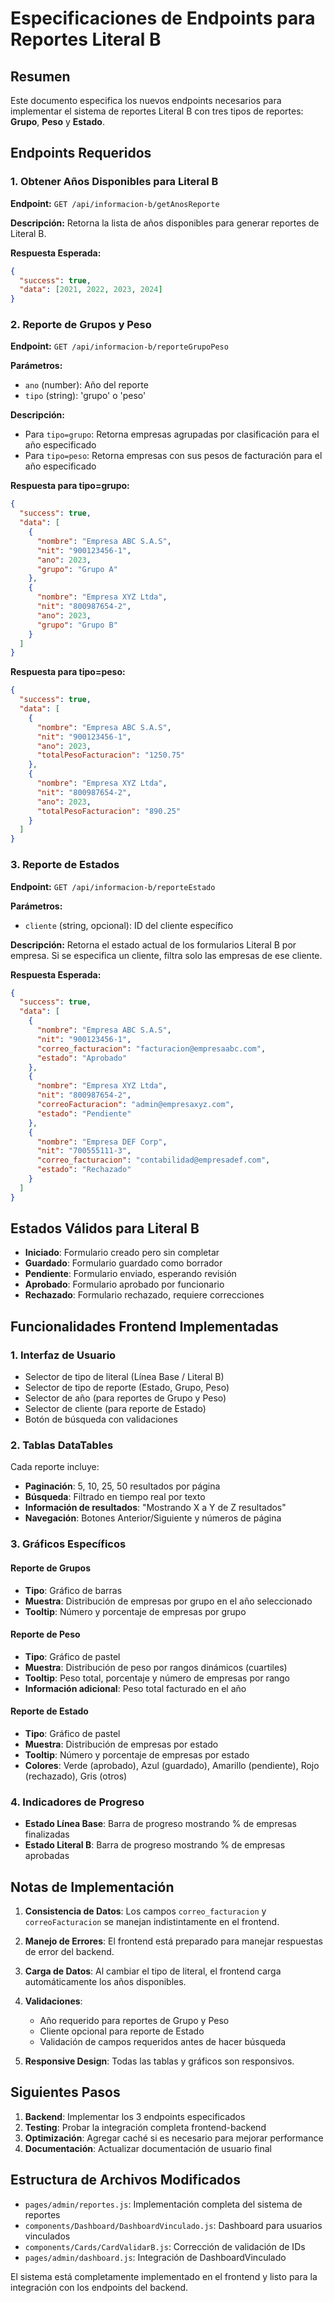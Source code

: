 # Especificaciones de Endpoints para Reportes Literal B

## Resumen
Este documento especifica los nuevos endpoints necesarios para implementar el sistema de reportes Literal B con tres tipos de reportes: **Grupo**, **Peso** y **Estado**.

## Endpoints Requeridos

### 1. Obtener Años Disponibles para Literal B
**Endpoint:** `GET /api/informacion-b/getAnosReporte`

**Descripción:** Retorna la lista de años disponibles para generar reportes de Literal B.

**Respuesta Esperada:**
```json
{
  "success": true,
  "data": [2021, 2022, 2023, 2024]
}
```

### 2. Reporte de Grupos y Peso
**Endpoint:** `GET /api/informacion-b/reporteGrupoPeso`

**Parámetros:**
- `ano` (number): Año del reporte
- `tipo` (string): 'grupo' o 'peso'

**Descripción:** 
- Para `tipo=grupo`: Retorna empresas agrupadas por clasificación para el año especificado
- Para `tipo=peso`: Retorna empresas con sus pesos de facturación para el año especificado

**Respuesta para tipo=grupo:**
```json
{
  "success": true,
  "data": [
    {
      "nombre": "Empresa ABC S.A.S",
      "nit": "900123456-1",
      "ano": 2023,
      "grupo": "Grupo A"
    },
    {
      "nombre": "Empresa XYZ Ltda",
      "nit": "800987654-2", 
      "ano": 2023,
      "grupo": "Grupo B"
    }
  ]
}
```

**Respuesta para tipo=peso:**
```json
{
  "success": true,
  "data": [
    {
      "nombre": "Empresa ABC S.A.S",
      "nit": "900123456-1",
      "ano": 2023,
      "totalPesoFacturacion": "1250.75"
    },
    {
      "nombre": "Empresa XYZ Ltda",
      "nit": "800987654-2",
      "ano": 2023, 
      "totalPesoFacturacion": "890.25"
    }
  ]
}
```

### 3. Reporte de Estados
**Endpoint:** `GET /api/informacion-b/reporteEstado`

**Parámetros:**
- `cliente` (string, opcional): ID del cliente específico

**Descripción:** Retorna el estado actual de los formularios Literal B por empresa. Si se especifica un cliente, filtra solo las empresas de ese cliente.

**Respuesta Esperada:**
```json
{
  "success": true,
  "data": [
    {
      "nombre": "Empresa ABC S.A.S",
      "nit": "900123456-1",
      "correo_facturacion": "facturacion@empresaabc.com",
      "estado": "Aprobado"
    },
    {
      "nombre": "Empresa XYZ Ltda", 
      "nit": "800987654-2",
      "correoFacturacion": "admin@empresaxyz.com",
      "estado": "Pendiente"
    },
    {
      "nombre": "Empresa DEF Corp",
      "nit": "700555111-3",
      "correo_facturacion": "contabilidad@empresadef.com", 
      "estado": "Rechazado"
    }
  ]
}
```

## Estados Válidos para Literal B
- **Iniciado**: Formulario creado pero sin completar
- **Guardado**: Formulario guardado como borrador
- **Pendiente**: Formulario enviado, esperando revisión
- **Aprobado**: Formulario aprobado por funcionario
- **Rechazado**: Formulario rechazado, requiere correcciones

## Funcionalidades Frontend Implementadas

### 1. Interfaz de Usuario
- Selector de tipo de literal (Línea Base / Literal B)
- Selector de tipo de reporte (Estado, Grupo, Peso)
- Selector de año (para reportes de Grupo y Peso)
- Selector de cliente (para reporte de Estado)
- Botón de búsqueda con validaciones

### 2. Tablas DataTables
Cada reporte incluye:
- **Paginación**: 5, 10, 25, 50 resultados por página
- **Búsqueda**: Filtrado en tiempo real por texto
- **Información de resultados**: "Mostrando X a Y de Z resultados"
- **Navegación**: Botones Anterior/Siguiente y números de página

### 3. Gráficos Específicos

#### Reporte de Grupos
- **Tipo**: Gráfico de barras
- **Muestra**: Distribución de empresas por grupo en el año seleccionado
- **Tooltip**: Número y porcentaje de empresas por grupo

#### Reporte de Peso  
- **Tipo**: Gráfico de pastel
- **Muestra**: Distribución de peso por rangos dinámicos (cuartiles)
- **Tooltip**: Peso total, porcentaje y número de empresas por rango
- **Información adicional**: Peso total facturado en el año

#### Reporte de Estado
- **Tipo**: Gráfico de pastel  
- **Muestra**: Distribución de empresas por estado
- **Tooltip**: Número y porcentaje de empresas por estado
- **Colores**: Verde (aprobado), Azul (guardado), Amarillo (pendiente), Rojo (rechazado), Gris (otros)

### 4. Indicadores de Progreso
- **Estado Línea Base**: Barra de progreso mostrando % de empresas finalizadas
- **Estado Literal B**: Barra de progreso mostrando % de empresas aprobadas

## Notas de Implementación

1. **Consistencia de Datos**: Los campos `correo_facturacion` y `correoFacturacion` se manejan indistintamente en el frontend.

2. **Manejo de Errores**: El frontend está preparado para manejar respuestas de error del backend.

3. **Carga de Datos**: Al cambiar el tipo de literal, el frontend carga automáticamente los años disponibles.

4. **Validaciones**: 
   - Año requerido para reportes de Grupo y Peso
   - Cliente opcional para reporte de Estado
   - Validación de campos requeridos antes de hacer búsqueda

5. **Responsive Design**: Todas las tablas y gráficos son responsivos.

## Siguientes Pasos

1. **Backend**: Implementar los 3 endpoints especificados
2. **Testing**: Probar la integración completa frontend-backend
3. **Optimización**: Agregar caché si es necesario para mejorar performance
4. **Documentación**: Actualizar documentación de usuario final

## Estructura de Archivos Modificados

- `pages/admin/reportes.js`: Implementación completa del sistema de reportes
- `components/Dashboard/DashboardVinculado.js`: Dashboard para usuarios vinculados  
- `components/Cards/CardValidarB.js`: Corrección de validación de IDs
- `pages/admin/dashboard.js`: Integración de DashboardVinculado

El sistema está completamente implementado en el frontend y listo para la integración con los endpoints del backend.
